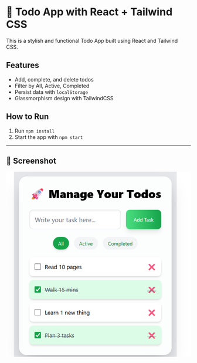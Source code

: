 # 🚀 Todo App with React + Tailwind CSS

This is a stylish and functional Todo App built using React and Tailwind CSS.

## Features

- Add, complete, and delete todos
- Filter by All, Active, Completed
- Persist data with `localStorage`
- Glassmorphism design with TailwindCSS

## How to Run

1. Run `npm install`
2. Start the app with `npm start`

---

## 📸 Screenshot

![Todo Screenshot](/screenshot.png)
